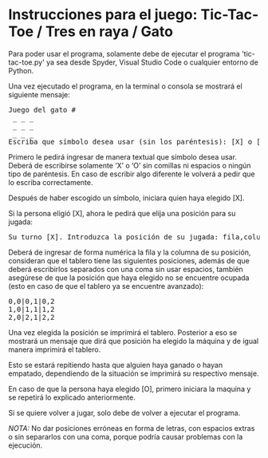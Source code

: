 <h1>Instrucciones para el juego: Tic-Tac-Toe / Tres en raya / Gato</h1>
<p>Para poder usar el programa, solamente debe de ejecutar el programa 'tic-tac-toe.py' ya sea desde Spyder, Visual Studio Code o cualquier entorno de Python.</p>
<p>Una vez ejecutado el programa, en la terminal o consola se mostrará el siguiente mensaje:</p>
<pre>
Juego del gato #
 _ _ _ 
 _ _ _
 _ _ _
Escriba que símbolo desea usar (sin los paréntesis): [X] o [O]
</pre>


<p>Primero le pedirá ingresar de manera textual que símbolo desea usar. Deberá de escribirse solamente ‘X’ o ‘O’ sin comillas ni espacios o ningún tipo de paréntesis. En caso de escribir algo diferente le volverá a pedir que lo escriba correctamente.</p>
<p>Después de haber escogido un símbolo, iniciara quien haya elegido [X].</p> 
<p>Si la persona eligió [X], ahora le pedirá que elija una posición para su jugada:</p>

<pre>
Su turno [X]. Introduzca la posición de su jugada: fila,columna
</pre>  

<p>Deberá de ingresar de forma numérica la fila y la columna de su posición, consideran que el tablero tiene las 	siguientes posiciones, además de que deberá escribirlos separados con una coma sin usar espacios, también 	asegúrese de que la posición que haya elegido no se encuentre ocupada (esto en caso de que el tablero ya se encuentre avanzado):</p>

<pre>
0,0|0,1|0,2
1,0|1,1|1,2
2,0|2,1|2,2
</pre>

<p>Una vez elegida la posición se imprimirá el tablero. Posterior a eso se mostrará un mensaje que dirá que 	posición ha elegido la máquina y de igual manera imprimirá el tablero.</p>
<p>Esto se estará repitiendo hasta que alguien haya ganado o hayan empatado, dependiendo de la situación se imprimirá su respectivo mensaje.</p>
<p>En caso de que la persona haya elegido [O], primero iniciara la maquina y se repetirá lo explicado anteriormente.</p>
<p>Si se quiere volver a jugar, solo debe de volver a ejecutar el programa.</p>

<p><em>NOTA:</em> No dar posiciones erróneas en forma de letras, con espacios extras o sin separarlos con una coma, porque podría causar problemas con la ejecución.</p>
